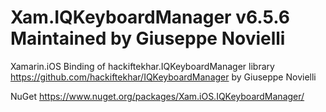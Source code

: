 # Xam.IQKeyboardManager v6.5.6 Maintained by Giuseppe Novielli
Xamarin.iOS Binding of hackiftekhar.IQKeyboardManager library https://github.com/hackiftekhar/IQKeyboardManager by Giuseppe Novielli

NuGet https://www.nuget.org/packages/Xam.iOS.IQKeyboardManager/
